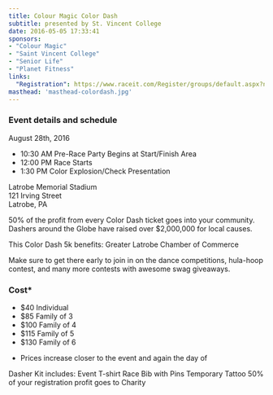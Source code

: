```yaml
---
title: Colour Magic Color Dash
subtitle: presented by St. Vincent College
date: 2016-05-05 17:33:41
sponsors:
- "Colour Magic"
- "Saint Vincent College"
- "Senior Life"
- "Planet Fitness"
links:
  "Registration": https://www.raceit.com/Register/groups/default.aspx?newgroup=true&event=37299
masthead: 'masthead-colordash.jpg'
---
```

### Event details and schedule
August 28th, 2016
+ 10:30 AM Pre-Race Party Begins at Start/Finish Area
+ 12:00 PM Race Starts
+ 1:30 PM Color Explosion/Check Presentation

Latrobe Memorial Stadium  
121 Irving Street  
Latrobe, PA

50% of the profit from every Color Dash ticket goes into your community. Dashers around the Globe have raised over $2,000,000 for local causes.

This Color Dash 5k benefits: Greater Latrobe Chamber of Commerce

Make sure to get there early to join in on the dance competitions, hula-hoop contest, and many more contests with awesome swag giveaways.

### Cost*
+ $40 Individual
+ $85 Family of 3
+ $100 Family of 4
+ $115 Family of 5
+ $130 Family of 6
* Prices increase closer to the event and again the day of

Dasher Kit includes:
Event T-shirt
Race Bib with Pins
Temporary Tattoo
50% of your registration profit goes to Charity
